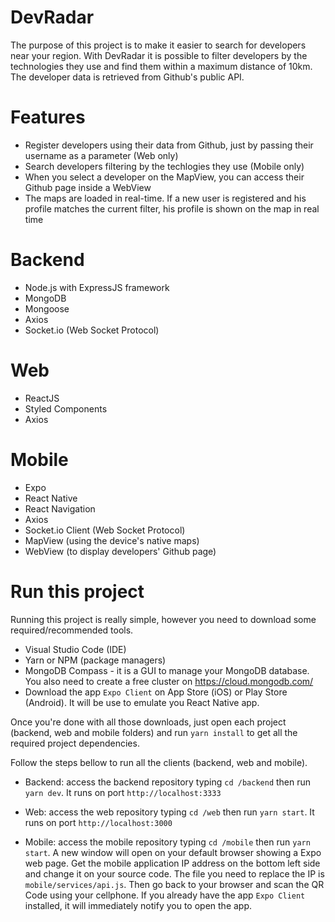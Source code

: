 # DevRadar
The purpose of this project is to make it easier to search for developers near your region.
With DevRadar it is possible to filter developers by the technologies they use and find them within a maximum distance of 10km. The developer data is retrieved from Github's public API.

# Features
- Register developers using their data from Github, just by passing their username as a parameter (Web only)
- Search developers filtering by the techlogies they use (Mobile only)
- When you select a developer on the MapView, you can access their Github page inside a WebView
- The maps are loaded in real-time. If a new user is registered and his profile matches the current filter, his profile is shown on the map in real time

# Backend
- Node.js with ExpressJS framework
- MongoDB
- Mongoose
- Axios
- Socket.io (Web Socket Protocol)

# Web
- ReactJS
- Styled Components
- Axios

# Mobile
- Expo
- React Native
- React Navigation
- Axios
- Socket.io Client (Web Socket Protocol)
- MapView (using the device's native maps)
- WebView (to display developers' Github page)

# Run this project
Running this project is really simple, however you need to download some required/recommended tools.
- Visual Studio Code (IDE)
- Yarn or NPM (package managers)
- MongoDB Compass - it is a GUI to manage your MongoDB database. You also need to create a free cluster on https://cloud.mongodb.com/
- Download the app `Expo Client` on App Store (iOS) or Play Store (Android). It will be use to emulate you React Native app.

Once you're done with all those downloads, just open each project (backend, web and mobile folders) and run `yarn install` to get all the required project dependencies.

Follow the steps bellow to run all the clients (backend, web and mobile).

- Backend: access the backend repository typing `cd /backend` then run `yarn dev`. It runs on port `http://localhost:3333`

- Web: access the web repository typing `cd /web` then run `yarn start`. It runs on port `http://localhost:3000`

- Mobile: access the mobile repository typing `cd /mobile` then run `yarn start`. A new window will open on your default browser
showing a Expo web page. Get the mobile application IP address on the bottom left side and change it on your source code. The file you need to replace the IP is `mobile/services/api.js`. Then go back to your browser and scan the QR Code using your cellphone. If you already have the app `Expo Client` installed, it will immediately notify you to open the app.
